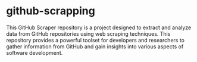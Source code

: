 # github-scrapping
This GitHub Scraper repository is a project designed to extract and analyze data from GitHub repositories using web scraping techniques. This repository provides a powerful toolset for developers and researchers to gather information from GitHub and gain insights into various aspects of software development.
